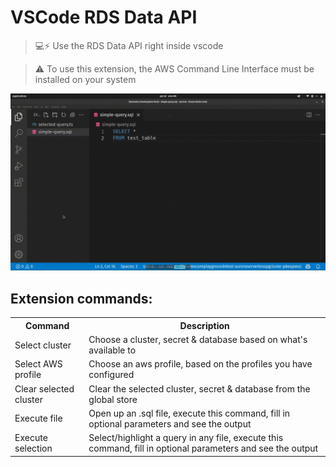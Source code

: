 # VSCode RDS Data API

> 💻⚡ Use the RDS Data API right inside vscode

> ⚠️ To use this extension, the AWS Command Line Interface must be installed on your system

![Example](https://raw.githubusercontent.com/indexsoftware/vscode-rds-data-api/master/images/video.gif)

## Extension commands:

<table>
  <tr>
    <th>Command</th>
    <th>Description</th>
  </tr>
  <tr>
    <td>Select cluster</td>
    <td>Choose a cluster, secret & database based on what's available to</td>
  </tr>
  <tr>
    <td>Select AWS profile</td>
    <td>Choose an aws profile, based on the profiles you have configured</td>
  </tr>
  <tr>
    <td>Clear selected cluster</td>
    <td>Clear the selected cluster, secret & database from the global store</td>
  </tr>
  <tr>
    <td>Execute file</td>
    <td>Open up an .sql file, execute this command, fill in optional parameters and see the output</td>
  </tr>
  <tr>
    <td>Execute selection</td>
    <td>Select/highlight a query in any file, execute this command, fill in optional parameters and see the output</td>
  </tr>
</table>

